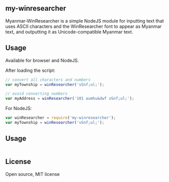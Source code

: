 ## my-winresearcher

Myanmar-WinResearcher is a simple NodeJS module for inputting text
that uses ASCII characters and the WinResearcher font to appear as Myanmar text,
and outputting it as Unicode-compatible Myanmar text.

## Usage

Available for browser and NodeJS.

After loading the script:

```javascript
// convert all characters and numbers
var myTownship = winResearcher('vSnf;ul;');

// avoid converting numbers
var myAddress = winResearcher('101 aumhu&dwf vSnf;ul;');
```

For NodeJS:

```javascript
var winResearcher = require('my-winresearcher');
var myTownship = winResearcher('vSnf;ul;');
```

## Usage

```

```

## License

Open source, MIT license
